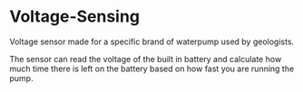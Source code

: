 # Voltage-Sensing
Voltage sensor made for a specific brand of waterpump used by geologists. 

The sensor can read the voltage of the built in battery and calculate how
much time there is left on the battery based on how fast you are running
the pump. 
